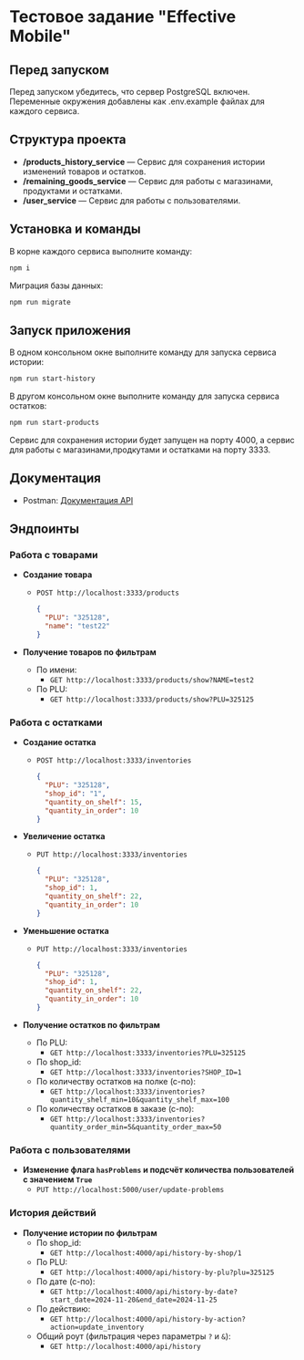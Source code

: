# Тестовое задание "Effective Mobile"

## Перед запуском

Перед запуском убедитесь, что сервер PostgreSQL включен. Переменные окружения добавлены как .env.example файлах для каждого сервиса.

## Структура проекта

- **/products_history_service** — Сервис для сохранения истории изменений товаров и остатков.
- **/remaining_goods_service** — Сервис для работы с магазинами, продуктами и остатками.
- **/user_service** — Сервис для работы с пользователями.

## Установка и команды

В корне каждого сервиса выполните команду:

```bash
npm i
```

Миграция базы данных:

```bash
npm run migrate
```

## Запуск приложения

В одном консольном окне выполните команду для запуска сервиса истории:

```bash
npm run start-history
```

В другом консольном окне выполните команду для запуска сервиса остатков:

```bash
npm run start-products
```

Сервис для сохранения истории будет запущен на порту 4000, а сервис для работы с магазинами,продкутами и остатками на порту 3333.

## Документация

- Postman: [Документация API](https://documenter.getpostman.com/view/29443735/2sAYBUCXmW)

## Эндпоинты

### Работа с товарами

- **Создание товара**

  - `POST http://localhost:3333/products`
    ```json
    {
      "PLU": "325128",
      "name": "test22"
    }
    ```

- **Получение товаров по фильтрам**
  - По имени:
    - `GET http://localhost:3333/products/show?NAME=test2`
  - По PLU:
    - `GET http://localhost:3333/products/show?PLU=325125`

### Работа с остатками

- **Создание остатка**

  - `POST http://localhost:3333/inventories`
    ```json
    {
      "PLU": "325128",
      "shop_id": "1",
      "quantity_on_shelf": 15,
      "quantity_in_order": 10
    }
    ```

- **Увеличение остатка**
  - `PUT http://localhost:3333/inventories`
    ```json
    {
      "PLU": "325128",
      "shop_id": 1,
      "quantity_on_shelf": 22,
      "quantity_in_order": 10
    }
    ```
- **Уменьшение остатка**
  - `PUT http://localhost:3333/inventories`
    ```json
    {
      "PLU": "325128",
      "shop_id": 1,
      "quantity_on_shelf": 22,
      "quantity_in_order": 10
    }
    ```
- **Получение остатков по фильтрам**
  - По PLU:
    - `GET http://localhost:3333/inventories?PLU=325125`
  - По shop_id:
    - `GET http://localhost:3333/inventories?SHOP_ID=1`
  - По количеству остатков на полке (с-по):
    - `GET http://localhost:3333/inventories?quantity_shelf_min=10&quantity_shelf_max=100`
  - По количеству остатков в заказе (с-по):
    - `GET http://localhost:3333/inventories?quantity_order_min=5&quantity_order_max=50`

### Работа с пользователями

- **Изменение флага `hasProblems` и подсчёт количества пользователей с значением `True`**
  - `PUT http://localhost:5000/user/update-problems`

### История действий

- **Получение истории по фильтрам**
  - По shop_id:
    - `GET http://localhost:4000/api/history-by-shop/1`
  - По PLU:
    - `GET http://localhost:4000/api/history-by-plu?plu=325125`
  - По дате (с-по):
    - `GET http://localhost:4000/api/history-by-date?start_date=2024-11-20&end_date=2024-11-25`
  - По действию:
    - `GET http://localhost:4000/api/history-by-action?action=update_inventory`
  - Общий роут (фильтрация через параметры `?` и `&`):
    - `GET http://localhost:4000/api/history`
